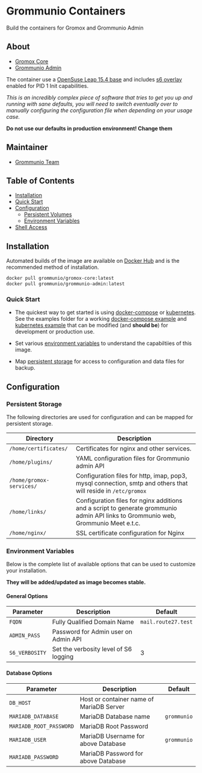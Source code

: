 # Grommunio Containers

Build the containers for Gromox and Grommunio Admin

## About

* [Gromox Core](gromox-core/README.md)
* [Grommunio Admin](grommunio-admin/README.md)


The container use a [OpenSuse Leap 15.4 base](https://hub.docker.com/r/opensuse/leap) and includes [s6 overlay](https://github.com/just-containers/s6-overlay) enabled for PID 1 Init capabilities. 

*This is an incredibly complex piece of software that tries to get you up and running with sane defaults, you will need to switch eventually over to manually configuring the configuration file when depending on your usage case.* 

**Do not use our defaults in production environment! Change them** 

## Maintainer

- [Grommunio Team](https://github.com/grommunio)

## Table of Contents

- [Installation](#installation)
- [Quick Start](#quick-start)
- [Configuration](#configuration)
    - [Persistent Volumes](#persistent-volumes)
    - [Environment Variables](#environment-variables)
- [Shell Access](#shell-access)


## Installation

Automated builds of the image are available on [Docker Hub](https://hub.docker.com/r/grommunio/) and is the recommended
method of installation.

```bash
docker pull grommunio/gromox-core:latest
docker pull grommunio/grommunio-admin:latest
```

### Quick Start

* The quickest way to get started is using [docker-compose](https://docs.docker.com/compose/) or [kubernetes](https://kubernetes.io/). See the examples folder for a working [docker-compose example](examples/) and [kubernetes example](https://github.com/grommunio/gromox-kubernetes) that can be modified (and **should be**) for development or production use.

* Set various [environment variables](#environment-variables) to understand the capabiltiies of this image.
* Map [persistent storage](#persistent-volumes) for access to configuration and data files for backup.

## Configuration

### Persistent Storage

The following directories are used for configuration and can be mapped for persistent storage.

| Directory  | Description                                                                                         |
| ---------- | --------------------------------------------------------------------------------------------------- |
| `/home/certificates/`   | Certificates for nginx and other services. |
| `/home/plugins/` | YAML configuration files for Grommunio admin API |
| `/home/gromox-services/` | Configuration files for http, imap, pop3, mysql connection, smtp and others that will reside in `/etc/gromox`  |
| `/home/links/`   | Configuration files for nginx additions and a script to generate grommunio admin API links to Grommunio web, Grommunio Meet e.t.c. |
| `/home/nginx/`   | SSL certificate configuration for Nginx  |

### Environment Variables

Below is the complete list of available options that can be used to customize your installation.

**They will be added/updated as image becomes stable.**

#### General Options

| Parameter          | Description                                                                                                          | Default    |
| ------------------ | -------------------------------------------------------------------------------------------------------------------- | ---------- |
| `FQDN`             | Fully Qualified Domain Name                                                                                          | `mail.route27.test` |
| `ADMIN_PASS`       | Password for Admin user on Admin API                                                                                 |                     |
| `S6_VERBOSITY`   | Set the verbosity level of S6 logging                                                                                | 3                   |


#### Database Options

| Parameter | Description                              | Default |
| --------- | ---------------------------------------- | ------- |
| `DB_HOST`               | Host or container name of MariaDB Server |                |
| `MARIADB_DATABASE`      | MariaDB Database name                    | `grommunio`    |
| `MARIADB_ROOT_PASSWORD` | MariaDB Root Password                    |                |
| `MARIADB_USER`          | MariaDB Username for above Database      | `grommunio`    |
| `MARIADB_PASSWORD`      | MariaDB Password for above Database      |                |

